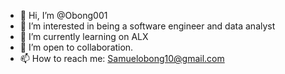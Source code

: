 - 👋 Hi, I’m @Obong001
- 👀 I’m interested in being a software engineer and data analyst 
- 🌱 I’m currently learning on ALX
- 💞️ I’m open to collaboration.
- 📫 How to reach me: Samuelobong10@gmail.com

<!---
Obong001/Obong001 is a ✨ special ✨ repository because its `README.md` (this file) appears on your GitHub profile.
You can click the Preview link to take a look at your changes.
--->
